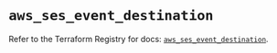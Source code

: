 # `aws_ses_event_destination`

Refer to the Terraform Registry for docs: [`aws_ses_event_destination`](https://registry.terraform.io/providers/hashicorp/aws/3.76.1/docs/resources/ses_event_destination).
